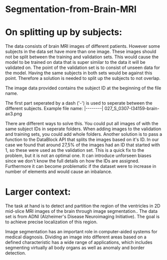 # Segmentation-from-Brain-MRI
On splitting up by subjects:
================================

The data consists of brain MRI images of different patients. However some subjects in the data set have more than one image. These images should not be split between the training and validation sets. This would cause the model to be trained on data that is super similar to the data it will be validated on. The point of the validation set is to consist of unseen data for the model. Having the same subjects in both sets would be against this point. Therefore a solution is needed to split up the subjects to not overlap. 

The image data provided contains the subject ID at the beginning of the file name. 


The first part seperated by a dash ('-') is used to seperate between the different subjects.
Example file name:
|--------|
027_S_0307-I34159-brain-ax3.png


There are different ways to solve this. You could put all images of with the same subject IDs in seperate folders. When adding images to the validation and training sets, you could add whole folders. 
Another solution is to pass a function to the DataBlock API that splits the images based on it's ID. In our case we found that around 27,5% of the images had an ID that started with 1, so these were used as the validation set. This is a quick fix to the problem, but it is not an optimal one. It can introduce unforseen biases since we don't know the full details on how the IDs are assigned. Furthermore it can become problematic if the dataset were to increase in number of elements and would cause an inbalance. 


Larger context: 
===================================
The task at hand is to detect  and partition the region of the ventricles in 2D mid-slice MRI images of the brain through image segmentation.. The data set is from ADNI (Alzheimer's Disease Neuroimaging Initiative). The goal is to achieve precise localization of this region. 

Image segmentation has an important role in computer-aided systems for medical diagnosis. Dividing an image into different areas based on a defined characteristic has a wide range of applications, which includes segmenting virtually all body organs as well as anomaly and border detection.
